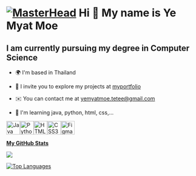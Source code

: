 [![MasterHead](https://user-images.githubusercontent.com/22107794/139580686-887df369-edb8-4bc8-b607-4fbf6d7e4866.gif)](https://YeMyat144.io)
Hi 👋 My name is Ye Myat Moe
============================

I am currently pursuing my degree in Computer Science
-----------------------------------------------------

* 🌍  I'm based in Thailand
  
* 📄  I invite you to explore my projects at [myportfolio](yemyat144.github.io/portfolio/me.html)
  
* ✉️  You can contact me at [yemyatmoe.tetee@gmail.com](mailto:yemyatmoe.tetee@gmail.com)
  
* 🧠  I'm learning java, python, html, css,...


<p align="left">
<a href="https://www.oracle.com/java/" target="_blank" rel="noreferrer"><img src="https://raw.githubusercontent.com/danielcranney/readme-generator/main/public/icons/skills/java-colored.svg" width="36" height="36" alt="Java" /></a><a href="https://www.python.org/" target="_blank" rel="noreferrer"><img src="https://raw.githubusercontent.com/danielcranney/readme-generator/main/public/icons/skills/python-colored.svg" width="36" height="36" alt="Python" /></a><a href="https://developer.mozilla.org/en-US/docs/Glossary/HTML5" target="_blank" rel="noreferrer"><img src="https://raw.githubusercontent.com/danielcranney/readme-generator/main/public/icons/skills/html5-colored.svg" width="36" height="36" alt="HTML5" /></a><a href="https://www.w3.org/TR/CSS/#css" target="_blank" rel="noreferrer"><img src="https://raw.githubusercontent.com/danielcranney/readme-generator/main/public/icons/skills/css3-colored.svg" width="36" height="36" alt="CSS3" /></a><a href="https://www.figma.com/" target="_blank" rel="noreferrer"><img src="https://raw.githubusercontent.com/danielcranney/readme-generator/main/public/icons/skills/figma-colored.svg" width="36" height="36" alt="Figma" /></a>
</p>

<p align="left"> <a href="https://www.github.com/YeMyat144" target="_blank" rel="noreferrer"> <picture> <source media="(prefers-color-scheme: dark)" srcset="https://raw.githubusercontent.com/danielcranney/readme-generator/main/public/icons/socials/github-dark.svg" /> <source media="(prefers-color-scheme: light)" srcset="https://raw.githubusercontent.com/danielcranney/readme-generator/main/public/icons/socials/github.svg" /> 

<b>My GitHub Stats</b>

<a href="http://www.github.com/YeMyat144"><img src="https://github-readme-streak-stats.herokuapp.com/?user=YeMyat144&stroke=0891b2&background=1c1917&ring=0891b2&fire=0891b2&currStreakNum=0891b2&currStreakLabel=0891b2&sideNums=0891b2&sideLabels=0891b2&dates=0891b2&hide_border=true" /></a>

<a href="https://github.com/YeMyat144" align="left"><img src="https://github-readme-stats.vercel.app/api/top-langs/?username=YeMyat144&langs_count=10&title_color=0891b2&text_color=0891b2&icon_color=ef4444&bg_color=1c1917&hide_border=true&locale=en&custom_title=Top%20%Languages" alt="Top Languages" /></a>
